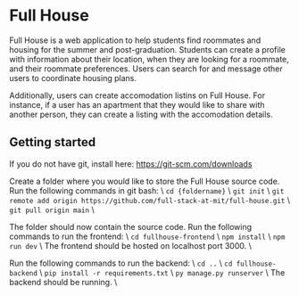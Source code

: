 # Full House
Full House is a web application to help students find roommates and housing for the summer and post-graduation. Students can create a profile with information about their location, when they are looking for a roommate, and their roommate preferences. Users can search for and message other users to coordinate housing plans.

Additionally, users can create accomodation listins on Full House. For instance, if a user has an apartment that they would like to share with another person, they can create a listing with the accomodation details.

## Getting started
If you do not have git, install here: https://git-scm.com/downloads

Create a folder where you would like to store the Full House source code. Run the following commands in git bash: \\
```cd {foldername}``` \\
```git init``` \\
```git remote add origin https://github.com/full-stack-at-mit/full-house.git``` \\
```git pull origin main``` \\

The folder should now contain the source code. Run the following commands to run the frontend: \\
```cd fullhouse-frontend``` \\
```npm install``` \\
```npm run dev``` \\
The frontend should be hosted on localhost port 3000. \\

Run the following commands to run the backend: \\
```cd ..``` \\
```cd fullhouse-backend``` \\
```pip install -r requirements.txt``` \\
```py manage.py runserver``` \\
The backend should be running. \\
